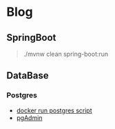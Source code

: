 # Blog

## SpringBoot
>./mvnw clean spring-boot:run

## DataBase
### Postgres
- [docker run postgres script](./scripts/docker-run-psql.sh)
- [pgAdmin](https://www.pgadmin.org/)
